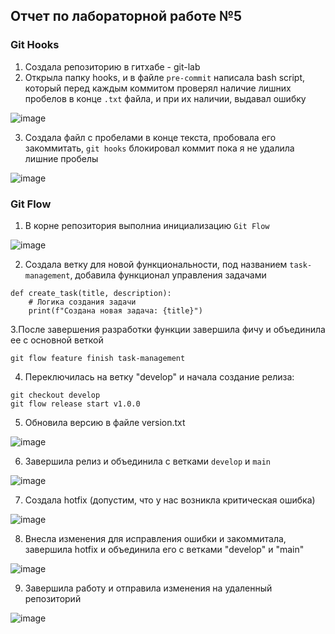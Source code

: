 ## **Отчет по лабораторной работе №5**

### Git Hooks
1. Создала репозиторию в гитхабе - git-lab
2. Открыла папку hooks, и в файле `pre-commit` написала bash script, который перед каждым коммитом проверял наличие лишних пробелов в конце `.txt` файла, и при их наличии, выдавал ошибку
   
![image](https://github.com/user-attachments/assets/12795344-6e5b-42a8-ba02-1d806a60e417)


3. Создала файл с пробелами в конце текста, пробовала его закоммитать, `git hooks` блокировал коммит пока я не удалила лишние пробелы

![image](https://github.com/user-attachments/assets/b72c0fb0-e76f-42ca-b92f-69233ff7634e)


### Git Flow

1. В корне репозитория выполниа инициализацию `Git Flow`

![image](https://github.com/user-attachments/assets/af78039f-8d9a-4452-9e6a-2c656c2b5b62)

2. Создала ветку для новой функциональности, под названием `task-management`, добавила функционал управления задачами
```
def create_task(title, description):
    # Логика создания задачи
    print(f"Создана новая задача: {title}")
```

3.После завершения разработки функции завершила фичу и объединила ее с основной веткой
```
git flow feature finish task-management
```

4. Переключилась на ветку "develop" и начала создание релиза:
```
git checkout develop
git flow release start v1.0.0
```

5. Oбновила версию в файле version.txt

![image](https://github.com/user-attachments/assets/9b6b2dff-5bf9-4b1d-91fa-e96a56f2f8fa)

6. Завершила релиз и объединила с ветками `develop` и `main`
   
![image](https://github.com/user-attachments/assets/aba7b192-a76c-4048-9d4c-a2eafccaf719)

7. Создала hotfix (допустим, что у нас возникла критическая ошибка)

![image](https://github.com/user-attachments/assets/5cca26c0-b7f1-4452-9d27-69bef6a7de0a)

8. Внесла изменения для исправления ошибки и закоммитала, завершила hotfix и объединила его с ветками "develop" и "main"
   
![image](https://github.com/user-attachments/assets/55cb05f5-ba31-406d-848f-34558e082b5d)

9. Завершила работу и отправила изменения на удаленный репозиторий

![image](https://github.com/user-attachments/assets/c87485dc-428e-4e05-90a0-df9912461b94)



